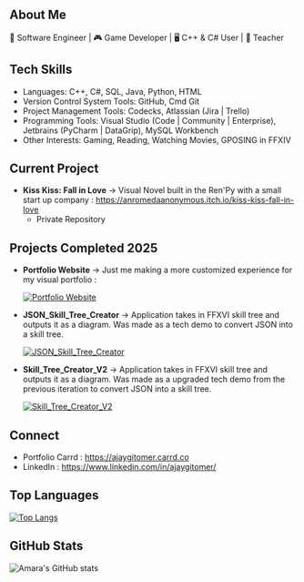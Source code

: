 
## About Me 
🚀 Software Engineer | 🎮 Game Developer | 🖥️ C++ & C# User | 🌱 Teacher


## Tech Skills
- Languages: C++, C#, SQL, Java, Python, HTML
- Version Control System Tools: GitHub, Cmd Git 
- Project Management Tools: Codecks, Atlassian (Jira | Trello)
- Programming Tools: Visual Studio (Code | Community | Enterprise), Jetbrains (PyCharm | DataGrip), MySQL Workbench
- Other Interests: Gaming, Reading, Watching Movies, GPOSING in FFXIV


## Current Project
- __Kiss Kiss: Fall in Love__ -> Visual Novel built in the Ren'Py with a small start up company : https://anromedaanonymous.itch.io/kiss-kiss-fall-in-love
  - Private Repository
  

## Projects Completed 2025

- __Portfolio Website__ -> Just me making a more customized experience for my visual portfolio :

  [![Portfolio Website](https://github-readme-stats.vercel.app/api/pin/?username=Akane-Nishiwake&repo=Akane-Nishiwake.github.io\&theme=github_dark)](https://github.com/Akane-Nishiwake/Akane-Nishiwake.github.io)

- __JSON_Skill_Tree_Creator__ -> Application takes in FFXVI skill tree and outputs it as a diagram. Was made as a tech demo to convert JSON into a skill tree.
  
    [![JSON_Skill_Tree_Creator](https://github-readme-stats.vercel.app/api/pin/?username=Akane-Nishiwake&repo=JSON_Skill_Tree_Creator\&theme=github_dark)](https://github.com/Akane-Nishiwake/JSON_Skill_Tree_Creator)

- __Skill_Tree_Creator_V2__ -> Application takes in FFXVI skill tree and outputs it as a diagram. Was made as a upgraded tech demo from the previous iteration to convert JSON into a skill tree.
  
    [![Skill_Tree_Creator_V2](https://github-readme-stats.vercel.app/api/pin/?username=Akane-Nishiwake&repo=Skill_Tree_Creator_V2\&theme=github_dark)](https://github.com/Akane-Nishiwake/Skill_Tree_Creator_V2)

  
## Connect 
- Portfolio Carrd : https://ajaygitomer.carrd.co
- LinkedIn : https://www.linkedin.com/in/ajaygitomer/


## Top Languages  
[![Top Langs](https://github-readme-stats.vercel.app/api/top-langs/?username=Akane-Nishiwake\&layout=donut\&theme=github_dark)](https://github.com/Akane-Nishiwake/github-readme-stats)


## GitHub Stats  
![Amara's GitHub stats](https://github-readme-stats.vercel.app/api?username=Akane-Nishiwake\&theme=github_dark\&hide_rank=true\&show_icons=true\&show=reviews,prs_merged,prs_merged_percentage) 


<!--
**Akane-Nishiwake/Akane-Nishiwake** is a ✨ _special_ ✨ repository because its `README.md` (this file) appears on your GitHub profile.

Here are some ideas to get you started:

- 🔭 I’m currently working on ...
- 🌱 I’m currently learning ...
- 👯 I’m looking to collaborate on ...
- 🤔 I’m looking for help with ...
- 💬 Ask me about ...
- 📫 How to reach me: ...
- 😄 Pronouns: ...
- ⚡ Fun fact: ...
-->
